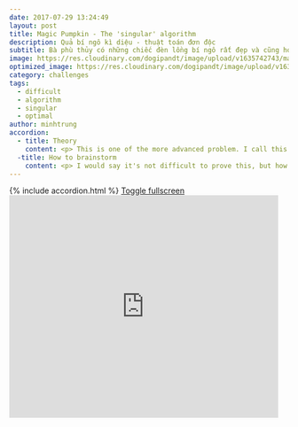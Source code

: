```yaml
---
date: 2017-07-29 13:24:49
layout: post
title: Magic Pumpkin - The 'singular' algorithm
description: Quả bí ngô kì diệu - thuật toán đơn độc
subtitle: Bà phù thủy có những chiếc đèn lồng bí ngô rất đẹp và cũng hoạt động rất khác thường. Làm sao bật hết các đèn lên đây?
image: https://res.cloudinary.com/dogipandt/image/upload/v1635742743/magic-pumkins_hzblxf.png
optimized_image: https://res.cloudinary.com/dogipandt/image/upload/v1635742743/magic-pumkins_hzblxf.png
category: challenges
tags:
  - difficult
  - algorithm
  - singular
  - optimal
author: minhtrung
accordion:
  - title: Theory
    content: <p> This is one of the more advanced problem. I call this the absolute singular problem. <p> The reason is, you can try multiple times and light up all 7 pumpkins. But what if the Witch has an enormous number of lamps, let's say, 2020? <p> She will probably need a computer to automatically turn on all the lights in a scripted and certain algorithm. And I say, she can change the status (on/off) of each individual lamp without changing the status of ANY other lamp. This you may try to prove true for all number of lamps not divisible by 3. <p> That is why I call this type of problem "singular", because every variable has an independent status, no matter if the other lamps are on/off.
  -title: How to brainstorm
    content: <p> I would say it's not difficult to prove this, but how do we come up with changing the status of each lamp? After all, this is a STRONGER problem than the original one. There are two signals for this <p> 1. All the variables are symmetric. In the case of this problem, all lamps are connected to two others, and lie on a circle, which makes them symmetric in terms of position. <p> 2. The initial/ending position are random. This means any transformation can happen right? And if so, why cannot we change the status of only one variable?
---
```

<head>
  <meta charset="utf-8">
  <meta name="viewport" content="width=device-width">
  <title>MathJax example</title>
  <script src="https://polyfill.io/v3/polyfill.min.js?features=es6"></script>
  <script id="MathJax-script" async
          src="https://cdn.jsdelivr.net/npm/mathjax@3/es5/tex-mml-chtml.js">
  </script>
</head>
{% include accordion.html %}
<a href= "https://scratch.mit.edu/projects/566389290/fullscreen/">Toggle fullscreen </a>
<iframe src="https://scratch.mit.edu/projects/566389290/embed" allowtransparency="true" width="485" height="402" frameborder="0" scrolling="no" allowfullscreen></iframe>